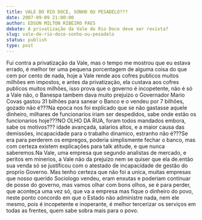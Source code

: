 ```yaml
---
title: VALE DO RIO DOCE, SONHO OU PESADELO???
date: 2007-09-09 21:00:00
author: EDSON MILTON RIBEIRO PAES
debate: A privatização da Vale do Rio Doce deve ser revista?
slug: vale-do-rio-doce-sonho-ou-pesadelo
status: publish 
type: post
---
```


Fui contra a privatização da Vale, mas o tempo me mostrou que eu estava errado, é melhor ter uma pequena porcentagem de alguma coisa do que cem por cento de nada, hoje a Vale rende aos cofres publicos muitos milhões em impostos, e antes da privatização, ela custava aos cofres publicos muitos milhões, isso prova que o governo é incopetente, não é só a Vale não, o Banespa tambem dava muito prejuizo o Governador Mario Covas gastou 31 bilhões para sanear o Banco e o vendeu por 7 bilhões, gozado não é???Na epoca nos foi explicado que se não gastasse aquele dinheiro, milhares de funcionarios iriam ser despedidos, sabe onde estão os funcionarios hoje???NO OLHO DA RUA, foram todos mandados embora, sabe os motivos??? idade avançada, salarios altos, e a maior causa das demissões, incapacidade para o trabalho dinamico, estranho não é???Se era para perderem os empregos, poderia simplismente fechar o banco, mas com certeza existem explicações para talk atitude, e que nunca saberemos.Na Vale, uma empresa que segundo analistas de mercado, e peritos em minerios, a Vale não da prejuizo nem se quiser que ela de.então sua venda só se justificou com o atestado de incapacidade de gestão do proprio Governo. Mas tenho certeza que não foi a unica, muitas empresas que nosso querido Sociologo vendeu, eram enxutas e poderiam continuar de posse do governo, mas vamos olhar com bons olhos, se é para perder, que aconteça uma vez só, que va a empresa mas fique o dinheiro do povo, neste ponto concordo em que o Estado não administre nada, nem ele mesmo, pois é incopetente e inoperante, é melhor tercerizar os serviços em todas as frentes, quem sabe sobra mais para o povo.
